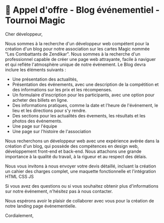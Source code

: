 # 🛒 Appel d'offre - Blog événementiel - Tournoi Magic

Cher développeur, 

Nous sommes à la recherche d'un développeur web compétent pour la création d'un blog pour notre association sur les cartes Magic nommée "Les Combattants de Zendikar". Nous sommes à la recherche d'un professionnel capable de créer une page web attrayante, facile à naviguer et qui reflète l'atmosphère unique de notre événement.
Le Blog devra inclure les éléments suivants :

* Une présentation des actualités, 
* Présentation des événements, avec une description de la compétition et des informations sur les prix et les récompenses.
* Un formulaire d'inscription pour les participants, avec une option pour acheter des billets en ligne.
* Des informations pratiques, comme la date et l'heure de l'événement, le lieu et les directions pour s'y rendre.
* Des sections pour les actualités des évements, les résultats et les photos des événements.
* Une page sur l'équipe
* Une page sur l'histoire de l'association

Nous recherchons un développeur web avec une expérience avérée dans la création d'un blog, qui possède des compétences en design web, développement front-end et back-end. Nous attachons une grande importance à la qualité du travail, à la rigueur et au respect des délais.

Nous vous invitons à nous envoyer votre devis détaillé, incluant la création un cahier des charges complet, une maquette fonctionnelle et l'intégration HTML CSS JS

Si vous avez des questions ou si vous souhaitez obtenir plus d'informations sur notre événement, n'hésitez pas à nous contacter.

Nous espérons avoir le plaisir de collaborer avec vous pour la création de notre landing page événementielle.

Cordialement,
